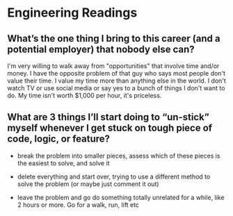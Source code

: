# Engineering Readings

## What’s the one thing I bring to this career (and a potential employer) that nobody else can?

I'm very willing to walk away from "opportunities" that involve time and/or money. I have the opposite problem of that guy who says most people don't value their time. I value my time more than anything else in the world. I don't watch TV or use social media or say yes to a bunch of things I don't want to do. My time isn't worth $1,000 per hour, it's priceless.

## What are 3 things I’ll start doing to “un-stick” myself whenever I get stuck on tough piece of code, logic, or feature?

- break the problem into smaller pieces, assess which of these pieces is the easiest to solve, and solve it

- delete everything and start over, trying to use a different method to solve the problem (or maybe just comment it out)

- leave the problem and go do something totally unrelated for a while, like 2 hours or more. Go for a walk, run, lift etc